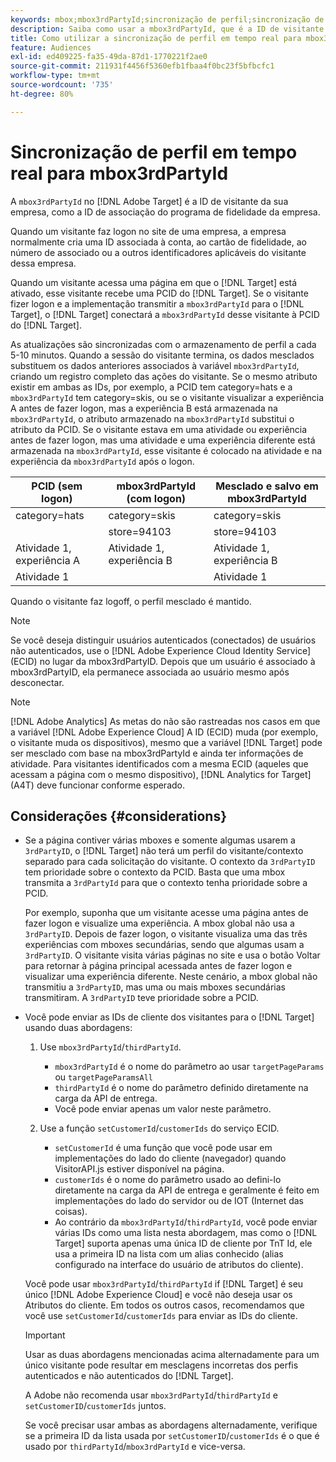 ```yaml
---
keywords: mbox;mbox3rdPartyId;sincronização de perfil;sincronização de perfil;PCID
description: Saiba como usar a mbox3rdPartyId, que é a ID de visitante da sua empresa, como a ID de associação ou o programa de fidelidade da sua empresa.
title: Como utilizar a sincronização de perfil em tempo real para mbox3rdPartyId?
feature: Audiences
exl-id: ed409225-fa35-49da-87d1-1770221f2ae0
source-git-commit: 211931f4456f5360efb1fbaa4f0bc23f5bfbcfc1
workflow-type: tm+mt
source-wordcount: '735'
ht-degree: 80%

---
```


# Sincronização de perfil em tempo real para mbox3rdPartyId

A `mbox3rdPartyId` no [!DNL Adobe Target] é a ID de visitante da sua empresa, como a ID de associação do programa de fidelidade da empresa.

Quando um visitante faz logon no site de uma empresa, a empresa normalmente cria uma ID associada à conta, ao cartão de fidelidade, ao número de associado ou a outros identificadores aplicáveis do visitante dessa empresa.

Quando um visitante acessa uma página em que o [!DNL Target] está ativado, esse visitante recebe uma PCID do [!DNL Target]. Se o visitante fizer logon e a implementação transmitir a `mbox3rdPartyId` para o [!DNL Target], o [!DNL Target] conectará a `mbox3rdPartyId` desse visitante à PCID do [!DNL Target].

As atualizações são sincronizadas com o armazenamento de perfil a cada 5-10 minutos. Quando a sessão do visitante termina, os dados mesclados substituem os dados anteriores associados à variável `mbox3rdPartyId`, criando um registro completo das ações do visitante. Se o mesmo atributo existir em ambas as IDs, por exemplo, a PCID tem category=hats e a `mbox3rdPartyId` tem category=skis, ou se o visitante visualizar a experiência A antes de fazer logon, mas a experiência B está armazenada na `mbox3rdPartyId`, o atributo armazenado na `mbox3rdPartyId` substitui o atributo da PCID. Se o visitante estava em uma atividade ou experiência antes de fazer logon, mas uma atividade e uma experiência diferente está armazenada na `mbox3rdPartyId`, esse visitante é colocado na atividade e na experiência da `mbox3rdPartyId` após o logon.

| PCID (sem logon) | mbox3rdPartyId (com logon) | Mesclado e salvo em mbox3rdPartyId |
|---|---|---|
| category=hats | category=skis | category=skis |
|  | store=94103 | store=94103 |
| Atividade 1, experiência A | Atividade 1, experiência B | Atividade 1, experiência B |
| Atividade 1 |  | Atividade 1 |

Quando o visitante faz logoff, o perfil mesclado é mantido.

>[!NOTE]
>
>Se você deseja distinguir usuários autenticados (conectados) de usuários não autenticados, use o [!DNL Adobe Experience Cloud Identity Service] (ECID) no lugar da mbox3rdPartyID. Depois que um usuário é associado à mbox3rdPartyID, ela permanece associada ao usuário mesmo após desconectar.

>[!NOTE]
>
>[!DNL Adobe Analytics] As metas do não são rastreadas nos casos em que a variável [!DNL Adobe Experience Cloud] A ID (ECID) muda (por exemplo, o visitante muda os dispositivos), mesmo que a variável [!DNL Target] pode ser mesclado com base na mbox3rdPartyId e ainda ter informações de atividade. Para visitantes identificados com a mesma ECID (aqueles que acessam a página com o mesmo dispositivo), [!DNL Analytics for Target] (A4T) deve funcionar conforme esperado.

## Considerações {#considerations}

* Se a página contiver várias mboxes e somente algumas usarem a `3rdPartyID`, o [!DNL Target] não terá um perfil do visitante/contexto separado para cada solicitação do visitante. O contexto da `3rdPartyID` tem prioridade sobre o contexto da PCID. Basta que uma mbox transmita a `3rdPartyId` para que o contexto tenha prioridade sobre a PCID.

   Por exemplo, suponha que um visitante acesse uma página antes de fazer logon e visualize uma experiência. A mbox global não usa a `3rdPartyID`. Depois de fazer logon, o visitante visualiza uma das três experiências com mboxes secundárias, sendo que algumas usam a `3rdPartyID`. O visitante visita várias páginas no site e usa o botão Voltar para retornar à página principal acessada antes de fazer logon e visualizar uma experiência diferente. Neste cenário, a mbox global não transmitiu a `3rdPartyID`, mas uma ou mais mboxes secundárias transmitiram. A `3rdPartyID` teve prioridade sobre a PCID.

* Você pode enviar as IDs de cliente dos visitantes para o [!DNL Target] usando duas abordagens:

   1. Use `mbox3rdPartyId`/`thirdPartyId`.

      * `mbox3rdPartyId` é o nome do parâmetro ao usar `targetPageParams` ou `targetPageParamsAll`
      * `thirdPartyId` é o nome do parâmetro definido diretamente na carga da API de entrega.
      * Você pode enviar apenas um valor neste parâmetro.
   1. Use a função `setCustomerId`/`customerIds` do serviço ECID.

      * `setCustomerId` é uma função que você pode usar em implementações do lado do cliente (navegador) quando VisitorAPI.js estiver disponível na página.
      * `customerIds` é o nome do parâmetro usado ao defini-lo diretamente na carga da API de entrega e geralmente é feito em implementações do lado do servidor ou de IOT (Internet das coisas).
      * Ao contrário da `mbox3rdPartyId`/`thirdPartyId`, você pode enviar várias IDs como uma lista nesta abordagem, mas como o [!DNL Target] suporta apenas uma única ID de cliente por TnT Id, ele usa a primeira ID na lista com um alias conhecido (alias configurado na interface do usuário de atributos do cliente).

   Você pode usar `mbox3rdPartyId`/`thirdPartyId` if [!DNL Target] é seu único [!DNL Adobe Experience Cloud] e você não deseja usar os Atributos do cliente. Em todos os outros casos, recomendamos que você use `setCustomerId`/`customerIds` para enviar as IDs do cliente.

   >[!IMPORTANT]
   >
   > Usar as duas abordagens mencionadas acima alternadamente para um único visitante pode resultar em mesclagens incorretas dos perfis autenticados e não autenticados do [!DNL Target].
   >
   >A Adobe não recomenda usar `mbox3rdPartyId`/`thirdPartyId` e `setCustomerID`/`customerIds` juntos.
   >
   >Se você precisar usar ambas as abordagens alternadamente, verifique se a primeira ID da lista usada por `setCustomerID`/`customerIds` é o que é usado por `thirdPartyId`/`mbox3rdPartyId` e vice-versa.

